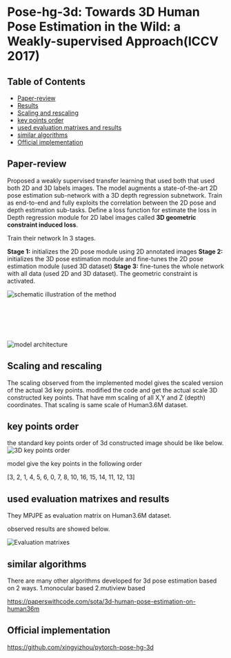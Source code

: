 ﻿

# Pose-hg-3d: Towards 3D Human Pose Estimation in the Wild: a Weakly-supervised Approach(ICCV 2017)

## Table of Contents
- [Paper-review](#Paper-review)
- [Results](#Results)
- [Scaling and rescaling](#Scalingandrescaling)
- [key points order](#keypointsorder)
- [used evaluation matrixes and results](#usedevaluationmatrixesandresults)
- [similar algorithms](#similaralgorithms)
- [Official implementation](#Officialimplementation)

## Paper-review
Proposed a weakly supervised transfer learning that used both that used both 2D and 3D labels images. The model augments a state-of-the-art 2D pose estimation sub-network with a 3D depth regression sub​network. Train as end-to-end and fully exploits the correlation between the 2D pose and depth estimation​ sub-tasks. Define a loss function for estimate the loss in Depth regression module for 2D label images called ​ **3D geometric constraint induced loss**.

Train their network In 3 stages.​

**Stage 1:** initializes the 2D pose module using 2D annotated images​
**Stage 2:** initializes the 3D pose estimation module and fine-tunes the 2D pose estimation module​ (used 3D dataset)
**Stage 3:** fine-tunes the whole network with all data (used 2D and 3D dataset). The geometric constraint is activated.​

![schematic illustration of the method](https://github.com/xingyizhou/pytorch-pose-hg-3d/blob/master/teaser.png?raw=true)





\
\
\
\
\
![model architecture](https://d3i71xaburhd42.cloudfront.net/aef930ab8368d5dc30fd18463700b11b4f4cdbc3/3-Figure2-1.png)


##  Scaling and rescaling

The scaling observed from the implemented model gives the scaled version of the actual 3d key points. modified the code and get the actual scale 3D constructed key points. That have mm scaling of all X,Y and Z (depth) coordinates. That scaling is same scale of Human3.6M dataset.

## key points order

the standard key points order of 3d constructed image should be like below.
![3D key points order](https://www.kdnuggets.com/wp-content/uploads/3d-keypoints-human-pose-estimation-0.png)

model give the key points in the following order

[3, 2, 1, 4, 5, 6, 0, 7, 8, 10, 16, 15, 14, 11, 12, 13]

## used evaluation matrixes and results

They MPJPE as evaluation matrix on Human3.6M dataset.

observed results are showed below.

![Evaluation matrixes](https://d3i71xaburhd42.cloudfront.net/aef930ab8368d5dc30fd18463700b11b4f4cdbc3/6-Table1-1.png)

## similar algorithms

There are many other algorithms developed for 3d pose estimation based on 2 ways.
1.monocular based 
2.mutiview based 

https://paperswithcode.com/sota/3d-human-pose-estimation-on-human36m

## Official implementation

https://github.com/xingyizhou/pytorch-pose-hg-3d
